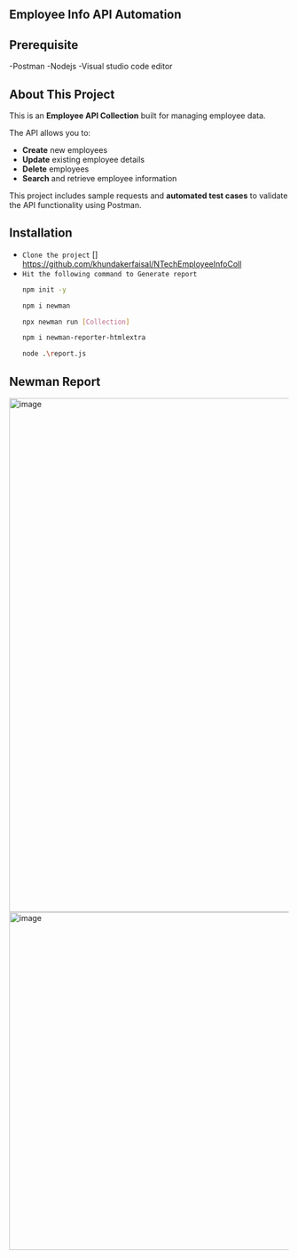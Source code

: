 ## Employee Info API Automation
## Prerequisite
-Postman
-Nodejs
-Visual studio code editor

## About This Project

This is an **Employee API Collection** built for managing employee data.  

The API allows you to:  
- **Create** new employees  
- **Update** existing employee details  
- **Delete** employees  
- **Search** and retrieve employee information  

This project includes sample requests and **automated test cases** to validate the API functionality using Postman.  

## Installation

- ```Clone the project``` [] https://github.com/khundakerfaisal/NTechEmployeeInfoColl
- ```Hit the following command to Generate report```
  ```bash
  npm init -y
  ```
  ```bash
  npm i newman
  ```
  ```bash
  npx newman run [Collection]
  ```
  ```bash
  npm i newman-reporter-htmlextra
  ```
  ```bash
  node .\report.js
  ```
## Newman Report
  <img width="905" height="925" alt="image" src="https://github.com/user-attachments/assets/185116ca-c0b2-4c39-bb0c-3e1bbfc3fe19" />
  <img width="909" height="608" alt="image" src="https://github.com/user-attachments/assets/5bd33400-9bb9-47b4-9d8c-26f397ca7194" />

  



